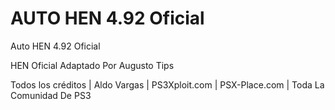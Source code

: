 # AUTO HEN 4.92 Oficial 

Auto HEN 4.92 Oficial

HEN Oficial Adaptado Por Augusto Tips

Todos los créditos | Aldo Vargas | PS3Xploit.com | PSX-Place.com | Toda La Comunidad De PS3
